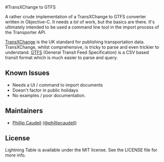 #TransXChange to GTFS 

A rather crude implementation of a TransXChange to GTFS converter written in Objective-C. It needs a *lot* of work, but the basics are there. It's ultimately intended to be used a command line tool in the import process of the Transporter API.

[TransXChange](https://www.gov.uk/government/collections/transxchange) is the UK standard for publishing transportation data. TransXChange, whilst comprehensive, is tricky to parse and even trickier to understand. [GTFS](https://developers.google.com/transit/gtfs/) (General Transit Feed Specification) is a CSV based transit format which is much easier to parse and query.  

## Known Issues 

- Needs a UI / command to import documents 
- Doesn't factor in public holidays 
- No examples / poor documentation. 

## Maintainers 

- [Phillip Caudell](http://phillipcaudell.com) [(@phillipcaudell)](http://twitter.com/phillipcaudell)


## License 

Lightning Table is available under the MIT license. See the LICENSE file for more info.